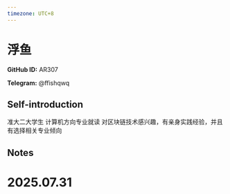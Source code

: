 ```yaml
---
timezone: UTC+8
---
```


# 浮鱼

**GitHub ID:** AR307

**Telegram:** @ffishqwq

## Self-introduction

准大二大学生 计算机方向专业就读 对区块链技术感兴趣，有亲身实践经验，并且有选择相关专业倾向

## Notes

<!-- Content_START -->

# 2025.07.31


<!-- Content_END -->
